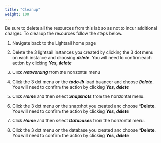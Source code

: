 ```yaml
---
title: "Cleanup"
weight: 100
---
```


Be sure to delete all the resources from this lab so as not to incur additional charges. To cleanup the resources follow the steps below. 

1) Navigate back to the Lightsail home page

2) Delete the 3 lightsail instances you created by clicking the 3 dot menu on each instance and choosing ***delete***. You will need to confirm each action by clicking ***Yes, delete***

3) Click ***Networking*** from the horizontal menu

4) Click the 3 dot menu on the ***todo-lb*** load balancer and choose ***Delete***. You will need to confirm the action by clicking ***Yes, delete***

5) Click ***Home*** and then select ***Snapshots*** from the horizontal menu. 

6) Click the 3 dot menu on the snapshot you created and choose ***Delete**. You will need to confirm the action by clicking ***Yes, delete***

7) Click ***Home*** and then select ***Databases*** from the horizontal menu. 

8) Click the 3 dot menu on the database you created and choose ***Delete**. You will need to confirm the action by clicking ***Yes, delete***
